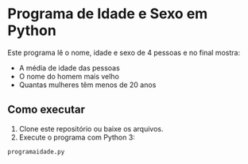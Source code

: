 # Programa de Idade e Sexo em Python

Este programa lê o nome, idade e sexo de 4 pessoas e no final mostra:

- A média de idade das pessoas  
- O nome do homem mais velho  
- Quantas mulheres têm menos de 20 anos  

## Como executar

1. Clone este repositório ou baixe os arquivos.  
2. Execute o programa com Python 3:

```bash
programaidade.py